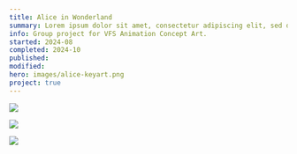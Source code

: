 ```yaml
---
title: Alice in Wonderland
summary: Lorem ipsum dolor sit amet, consectetur adipiscing elit, sed do eiusmod tempor incididunt ut labore et dolore magna aliqua. Ut enim ad minim veniam, quis nostrud exercitation ullamco laboris nisi ut aliquip ex ea commodo consequat.
info: Group project for VFS Animation Concept Art.
started: 2024-08
completed: 2024-10
published:
modified:
hero: images/alice-keyart.png
project: true
---
```


![](/images/alice-keyart-mushrooms.png)

![](/images/alice-keyart.png)

![](/images/alice-plants.png)
